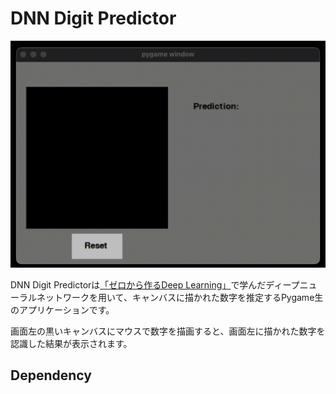 # DNN Digit Predictor

![DNN](img/sketch_dnn.gif)

DNN Digit Predictorは[「ゼロから作るDeep Learning」](https://www.amazon.co.jp/dp/4873117585?ref_=cm_sw_r_cp_ud_dp_D4WTQD6YZC7XPRNG5K9V)で学んだディープニューラルネットワークを用いて、キャンバスに描かれた数字を推定するPygame生のアプリケーションです。

画面左の黒いキャンバスにマウスで数字を描画すると、画面左に描かれた数字を認識した結果が表示されます。

## Dependency
